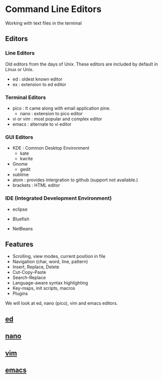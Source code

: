 # Command Line Editors

Working with text files in the terminal

## Editors

### Line Editors

Old editors from the days of Unix. These editors are included by default in Linux or Unix.
* ed : oldest known editor
* ex : extension to ed editor

### Terminal Editors

* pico : It came along with email application pine.
	- nano : extension to pico editor
* vi or vim : most popular and complex editor
* emacs : alternate to vi editor

### GUI Editors

* KDE : Common Desktop Environment
	- kate
	- kwrite
* Gnome
	- gedit
* sublime
* atom : provides intergration to github (support not available.)
* brackets : HTML editor

### IDE (Integrated Development Environment)

* eclipse

* Bluefish

* NetBeans

## Features

* Scrolling, view modes, current position in file
* Navigation (char, word, line, pattern)
* Insert, Replace, Delete
* Cut-Copy-Paste
* Search-Replace
* Language-aware syntax highlighting
* Key-maps, init scripts, macros
* Plugins

We will look at ed, nano (pico), vim and emacs editors.

## [ed](/Week-4/ed.md)
## [nano](/Week-4/nano.md)
## [vim](/Week-4/vim.md)
## [emacs](/Week-4/emacs.md)

